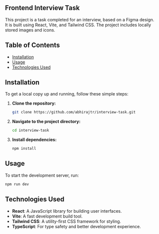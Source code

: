 ## Frontend Interview Task
This project is a task completed for an interview, based on a Figma design. It is built using React, Vite, and Tailwind CSS. The project includes locally stored images and icons.

## Table of Contents

- [Installation](#installation)
- [Usage](#usage)
- [Technologies Used](#technologies-used)

## Installation

To get a local copy up and running, follow these simple steps:

1. **Clone the repository:**

   ```bash
   git clone https://github.com/abhirajtr/interview-task.git
   ```

2. **Navigate to the project directory:**

   ```bash
   cd interview-task
   ```

3. **Install dependencies:**

   ```bash
   npm install
   ```

## Usage

To start the development server, run:
 ```bash
 npm run dev
 ```

## Technologies Used

- **React**: A JavaScript library for building user interfaces.
- **Vite**: A fast development build tool.
- **Tailwind CSS**: A utility-first CSS framework for styling.
- **TypeScript**: For type safety and better development experience.
